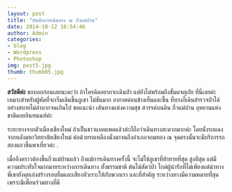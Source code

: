 ```yaml
---
layout: post
title: "บันทึกการเดินทาง ณ กิ่วแม่ปาน"
date: 2014-10-12 16:54:46
author: Admin
categories: 
- blog 
- Wordpress
- Photoshop
img: post5.jpg
thumb: thumb05.jpg
---
```

<b>สวัสดีค่ะ</b> ขอบอกก่อนเลยนะคะว่า ถ้าใครคิดอยากจะเดินป่า แต่ยังไม่พร้อมถึงขั้นผจญภัย ที่นี่เลยค่ะ เหมาะสำหรับผู้หัดที่จะเริ่มเดินขึ้นภูเขา ไม่ชันมาก อากาศค่อนข้างเย็นและชื้น ที่ทางก็เดินสำรวจป่าได้อย่างสบายไม่ลำบากจนเกินไป ขอแนะนำ เส้นทางแห่งความสุข สวรรค์บนดิน กิ่วแม่ปาน อุทยานแห่งชาติดอยอินทนนท์ค่ะ

ระยะทางจากตัวเมืองเชียงใหม่ ถ้าเป็นชาวแบคแพคแล้วล่ะก็ถือว่าเดินทางสะดวกมากค่ะ โดยนั่งรถแดงจากหลังมหาวิทยาลัยเชียงใหม่ ต่อด้วยรถเหลืองนั่งมาจนถึงอำเภอจอมทอง ณ จุดตรงนั้นจะมีบริการรถสองแถวขึ้นพาเที่ยวค่ะ . <!--more-->

เมื่อถึงคราวต้องขึ้นกิ่วแม่ปานแล้ว ถึงแม้การเดินทางครั้งนี้ จะไม่ใช่ภูเขาที่ท้าทายที่สุด สูงทีสุด แต่มีความประทับใจมากมายระหว่างการเดินทาง ทั้งธรรมชาติ ต้นไม้สัตว์ป่า ไกด์ผู้น่ารักที่ไม่เพียงแต่นำทาง พี่เขายังคุยเก่งสร้างรอบยิ้มและเสียงหัวเราะให้กับพวกเรา และที่สำคัญ ระหว่างทางมีความหมายที่สุด เพราะมีเพื่อนร่วมทางที่ดี


[hampden]: https://github.com/jekyll/jekyll